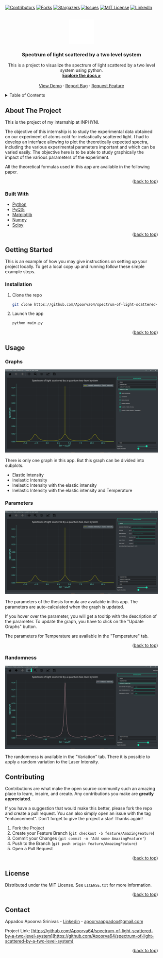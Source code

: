 <!-- Improved compatibility of back to top link: See: https://github.com/othneildrew/Best-README-Template/pull/73 -->
<a name="readme-top"></a>
<!--
*** Thanks for checking out the Best-README-Template. If you have a suggestion
*** that would make this better, please fork the repo and create a pull request
*** or simply open an issue with the tag "enhancement".
*** Don't forget to give the project a star!
*** Thanks again! Now go create something AMAZING! :D
-->



<!-- PROJECT SHIELDS -->
<!--
*** I'm using markdown "reference style" links for readability.
*** Reference links are enclosed in brackets [ ] instead of parentheses ( ).
*** See the bottom of this document for the declaration of the reference variables
*** for contributors-url, forks-url, etc. This is an optional, concise syntax you may use.
*** https://www.markdownguide.org/basic-syntax/#reference-style-links
-->
[![Contributors][contributors-shield]][contributors-url]
[![Forks][forks-shield]][forks-url]
[![Stargazers][stars-shield]][stars-url]
[![Issues][issues-shield]][issues-url]
[![MIT License][license-shield]][license-url]
[![LinkedIn][linkedin-shield]][linkedin-url]



<!-- PROJECT LOGO -->
<br />
<div align="center">
  <a href="https://github.com/Apoorva64/spectrum-of-light-scattered-by-a-two-level-system">
    <img src="images/logo.png" alt="Logo" width="80" height="80">
  </a>

<h3 align="center">Spectrum of light scattered by a two level system</h3>

  <p align="center">
    This is a project to visualize the spectrum of light scattered by a two level system using python.
    <br />
    <a href="https://github.com/Apoorva64/spectrum-of-light-scattered-by-a-two-level-system"><strong>Explore the docs »</strong></a>
    <br />
    <br />
    <a href="https://github.com/Apoorva64/spectrum-of-light-scattered-by-a-two-level-system">View Demo</a>
    ·
    <a href="https://github.com/Apoorva64/spectrum-of-light-scattered-by-a-two-level-system/issues">Report Bug</a>
    ·
    <a href="https://github.com/Apoorva64/spectrum-of-light-scattered-by-a-two-level-system/issues">Request Feature</a>
  </p>
</div>



<!-- TABLE OF CONTENTS -->
<details>
  <summary>Table of Contents</summary>
  <ol>
    <li>
      <a href="#about-the-project">About The Project</a>
      <ul>
        <li><a href="#built-with">Built With</a></li>
      </ul>
    </li>
    <li>
      <a href="#getting-started">Getting Started</a>
      <ul>
        <li><a href="#prerequisites">Prerequisites</a></li>
        <li><a href="#installation">Installation</a></li>
      </ul>
    </li>
    <li><a href="#usage">Usage</a></li>
    <li><a href="#contributing">Contributing</a></li>
    <li><a href="#license">License</a></li>
    <li><a href="#contact">Contact</a></li>
  </ol>
</details>



<!-- ABOUT THE PROJECT -->

## About The Project

This is the project of my internship at INPHYNI.

The objective of this internship is to study the experimental data obtained on our experiment of atoms
cold for inelastically scattered light. I had to develop an interface
allowing to plot the theoretically expected spectra, including the various experimental parameters
important and which can be varied easily. The objective here is to be able to study graphically
the impact of the various parameters of the experiment.

All the theoretical formulas used in this app are available in the
following [paper](https://tel.archives-ouvertes.fr/tel-00007793/document).
<p align="right">(<a href="#readme-top">back to top</a>)</p>

### Built With

* [Python](https://www.python.org/)
* [PyQt5](https://pypi.org/project/PyQt5/)
* [Matplotlib](https://matplotlib.org/)
* [Numpy](https://numpy.org/)
* [Scipy](https://www.scipy.org/)

<p align="right">(<a href="#readme-top">back to top</a>)</p>



<!-- GETTING STARTED -->

## Getting Started

This is an example of how you may give instructions on setting up your project locally.
To get a local copy up and running follow these simple example steps.

### Installation

1. Clone the repo
   ```sh
   git clone https://github.com/Apoorva64/spectrum-of-light-scattered-by-a-two-level-system.git
   ```
2. Launch the app
   ```sh
   python main.py
   ```

<p align="right">(<a href="#readme-top">back to top</a>)</p>



<!-- USAGE EXAMPLES -->

## Usage

### Graphs

![screenshot](images/graphs.png)

There is only one graph in this app. But this graph can be divided into subplots.

* Elastic Intensity
* Inelastic Intensity
* Inelastic Intensity with the elastic intensity
* Inelastic Intensity with the elastic intensity and Temperature

### Parameters

![screenshot](images/parameters.png)

The parameters of the thesis formula are available in this app.
The parameters are auto-calculated when the graph is updated.

If you hover over the parameter, you will get a tooltip with the description of the parameter.
To update the graph, you have to click on the "Update Graphs" button.

The parameters for Temperature are available in the "Temperature" tab.
<p align="right">(<a href="#readme-top">back to top</a>)</p>

### Randomness

![screenshot](images/random.png)

The randomness is available in the "Variation" tab. There it is possible to apply a random variation to the Laser
Intensity.





<!-- CONTRIBUTING -->

## Contributing

Contributions are what make the open source community such an amazing place to learn, inspire, and create. Any
contributions you make are **greatly appreciated**.

If you have a suggestion that would make this better, please fork the repo and create a pull request. You can also
simply open an issue with the tag "enhancement".
Don't forget to give the project a star! Thanks again!

1. Fork the Project
2. Create your Feature Branch (`git checkout -b feature/AmazingFeature`)
3. Commit your Changes (`git commit -m 'Add some AmazingFeature'`)
4. Push to the Branch (`git push origin feature/AmazingFeature`)
5. Open a Pull Request

<p align="right">(<a href="#readme-top">back to top</a>)</p>



<!-- LICENSE -->

## License

Distributed under the MIT License. See `LICENSE.txt` for more information.

<p align="right">(<a href="#readme-top">back to top</a>)</p>



<!-- CONTACT -->

## Contact

Appadoo Apoorva Srinivas - [Linkedin](https://www.linkedin.com/in/appadoo-apoorva-srinivas-481367207/) -
apoorvaappadoo@gmail.com

Project
Link: [https://github.com/Apoorva64/spectrum-of-light-scattered-by-a-two-level-system](https://github.com/Apoorva64/spectrum-of-light-scattered-by-a-two-level-system)

<p align="right">(<a href="#readme-top">back to top</a>)</p>






<!-- MARKDOWN LINKS & IMAGES -->
<!-- https://www.markdownguide.org/basic-syntax/#reference-style-links -->

[contributors-shield]: https://img.shields.io/github/contributors/Apoorva64/spectrum-of-light-scattered-by-a-two-level-system.svg?style=for-the-badge

[contributors-url]: https://github.com/Apoorva64/spectrum-of-light-scattered-by-a-two-level-system/graphs/contributors

[forks-shield]: https://img.shields.io/github/forks/Apoorva64/spectrum-of-light-scattered-by-a-two-level-system.svg?style=for-the-badge

[forks-url]: https://github.com/Apoorva64/spectrum-of-light-scattered-by-a-two-level-system/network/members

[stars-shield]: https://img.shields.io/github/stars/Apoorva64/spectrum-of-light-scattered-by-a-two-level-system.svg?style=for-the-badge

[stars-url]: https://github.com/Apoorva64/spectrum-of-light-scattered-by-a-two-level-system/stargazers

[issues-shield]: https://img.shields.io/github/issues/Apoorva64/spectrum-of-light-scattered-by-a-two-level-system.svg?style=for-the-badge

[issues-url]: https://github.com/Apoorva64/spectrum-of-light-scattered-by-a-two-level-system/issues

[license-shield]: https://img.shields.io/github/license/Apoorva64/spectrum-of-light-scattered-by-a-two-level-system.svg?style=for-the-badge

[license-url]: https://github.com/Apoorva64/spectrum-of-light-scattered-by-a-two-level-system/blob/master/LICENCE.txt

[linkedin-shield]: https://img.shields.io/badge/-LinkedIn-black.svg?style=for-the-badge&logo=linkedin&colorB=555

[linkedin-url]: https://www.linkedin.com/in/appadoo-apoorva-srinivas-481367207/
